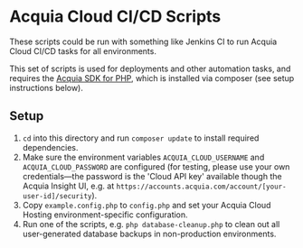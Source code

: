 # Acquia Cloud CI/CD Scripts

These scripts could be run with something like Jenkins CI to run Acquia Cloud CI/CD tasks for all environments.

This set of scripts is used for deployments and other automation tasks, and requires the [Acquia SDK for PHP](https://github.com/acquia/acquia-sdk-php), which is installed via composer (see setup instructions below).

## Setup

  1. `cd` into this directory and run `composer update` to install required dependencies.
  2. Make sure the environment variables `ACQUIA_CLOUD_USERNAME` and `ACQUIA_CLOUD_PASSWORD` are configured (for testing, please use your own credentials—the password is the 'Cloud API key' available though the Acquia Insight UI, e.g. at `https://accounts.acquia.com/account/[your-user-id]/security`).
  3. Copy `example.config.php` to `config.php` and set your Acquia Cloud Hosting environment-specific configuration.
  4. Run one of the scripts, e.g. `php database-cleanup.php` to clean out all user-generated database backups in non-production environments.
